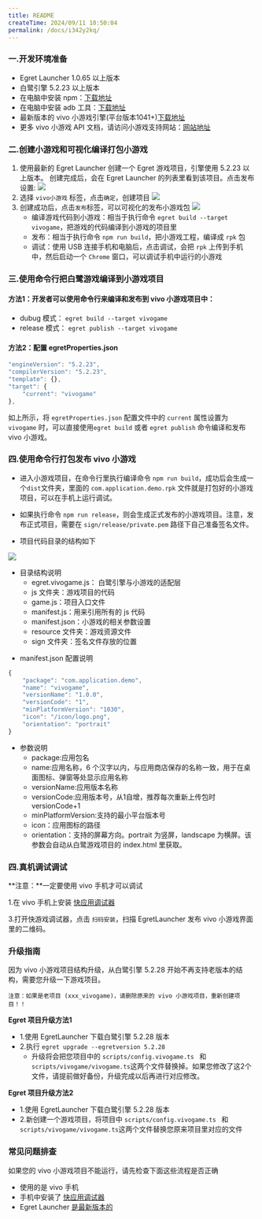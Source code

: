 ```yaml
---
title: README
createTime: 2024/09/11 10:50:04
permalink: /docs/i342y2kq/
---
```

### 一.开发环境准备

* Egret Launcher 1.0.65 以上版本
* 白鹭引擎 5.2.23 以上版本
* 在电脑中安装 npm：[下载地址](https://www.npmjs.com/)
* 在电脑中安装 adb 工具：[下载地址](http://adbshell.com/downloads)
* 最新版本的 vivo 小游戏引擎(平台版本1041+)[下载地址](https://minigame.vivo.com.cn/documents/#/download/engine)
* 更多 vivo 小游戏 API 文档，请访问小游戏支持网站：[网站地址](https://minigame.vivo.com.cn/documents/#/lesson/base/start)

### 二.创建小游戏和可视化编译打包小游戏

1. 使用最新的 Egret Launcher 创建一个 Egret 游戏项目，引擎使用 5.2.23 以上版本。
创建完成后，会在 Egret Launcher 的列表里看到该项目。点击发布设置:
![](p1.png)
2. 选择 `vivo小游戏` 标签，点击`确定`，创建项目
![](p2.png)
3. 创建成功后，点击`发布`标签，可以可视化的发布小游戏包
![](p3.png)
	* 编译游戏代码到小游戏：相当于执行命令 `egret build --target vivogame`，把游戏的代码编译到小游戏的项目里
	* 发布：相当于执行命令 `npm run build`，把小游戏工程，编译成 `rpk` 包
	* 调试：使用 USB 连接手机和电脑后，点击调试，会把 `rpk` 上传到手机中，然后启动一个 `Chrome` 窗口，可以调试手机中运行的小游戏


### 三.使用命令行把白鹭游戏编译到小游戏项目
#### 方法1：开发者可以使用命令行来编译和发布到 vivo 小游戏项目中：
	
  * dubug 模式： ```egret build --target vivogame```
  * release 模式： ```egret publish --target vivogame```

#### 方法2：配置 egretProperties.json

~~~ javascript
"engineVersion": "5.2.23",
"compilerVersion": "5.2.23",
"template": {},
"target": {
	"current": "vivogame"
},
~~~

如上所示，将 `egretProperties.json` 配置文件中的 `current` 属性设置为 `vivogame` 时，可以直接使用```egret build``` 或者 ```egret publish``` 命令编译和发布 vivo 小游戏。

### 四.使用命令行打包发布 vivo 小游戏
* 进入小游戏项目，在命令行里执行编译命令 `npm run build`，成功后会生成一个`dist`文件夹，里面的 `com.application.demo.rpk` 文件就是打包好的小游戏项目，可以在手机上运行调试。
* 如果执行命令 `npm run release`，则会生成正式发布的小游戏项目。注意，发布正式项目，需要在 `sign/release/private.pem` 路径下自己准备签名文件。

* 项目代码目录的结构如下

![](p4.png)

- 目录结构说明
	* egret.vivogame.js： 白鹭引擎与小游戏的适配层
	* js 文件夹：游戏项目的代码
	* game.js：项目入口文件
	* manifest.js：用来引用所有的 js 代码
	* manifest.json：小游戏的相关参数设置
	* resource 文件夹：游戏资源文件
	* sign 文件夹：签名文件存放的位置


* manifest.json 配置说明

~~~ javascript
{
	"package": "com.application.demo",
	"name": "vivogame",
	"versionName": "1.0.0",
	"versionCode": "1",
	"minPlatformVersion": "1030",
	"icon": "/icon/logo.png",
	"orientation": "portrait"
}
~~~
- 参数说明
	* package:应用包名
	* name:应用名称，6 个汉字以内，与应用商店保存的名称一致，用于在桌面图标、弹窗等处显示应用名称
	* versionName:应用版本名称
	* versionCode:应用版本号，从1自增，推荐每次重新上传包时versionCode+1
	* minPlatformVersion:支持的最小平台版本号
	* icon：应用图标的路径
	* orientation：支持的屏幕方向。portrait 为竖屏，landscape 为横屏。该参数会自动从白鹭游戏项目的 index.html 里获取。


### 四.真机调试调试
**注意：**一定要使用 vivo 手机才可以调试 

1.在 vivo 手机上安装 [快应用调试器](https://minigame.vivo.com.cn/documents/#/download/engine)

3.打开快游戏调试器，点击 `扫码安装`，扫描 EgretLauncher 发布 vivo 小游戏界面里的二维码。



### 升级指南
因为 vivo 小游戏项目结构升级，从白鹭引擎 5.2.28 开始不再支持老版本的结构，需要您升级一下游戏项目。

`注意：如果是老项目 (xxx_vivogame)，请删除原来的 vivo 小游戏项目，重新创建项目！！`

**Egret 项目升级方法1**

* 1.使用 EgretLauncher 下载白鹭引擎 5.2.28 版本
* 2.执行 `egret upgrade --egretversion 5.2.28`
	* 升级将会把您项目中的 `scripts/config.vivogame.ts ` 和 `scripts/vivogame/vivogame.ts`这两个文件替换掉。如果您修改了这2个文件，请提前做好备份，升级完成以后再进行对应修改。

**Egret 项目升级方法2**

* 1.使用 EgretLauncher 下载白鹭引擎 5.2.28 版本
* 2.新创建一个游戏项目，将项目中 `scripts/config.vivogame.ts ` 和 `scripts/vivogame/vivogame.ts`这两个文件替换您原来项目里对应的文件

### 常见问题排查
如果您的 vivo 小游戏项目不能运行，请先检查下面这些流程是否正确

* 使用的是 vivo 手机
* 手机中安装了 [快应用调试器](https://minigame.vivo.com.cn/documents/#/download/engine)
* Egret Launcher [是最新版本的](https://egret.com/products/engine.html)
